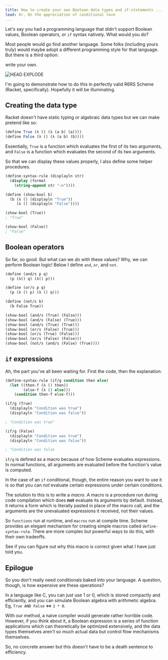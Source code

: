 ```yaml
---
title: How to create your own Boolean data types and if-statements ... in Racket!
lead: Or, On the appreciation of conditional love
...
```


Let's say you had a programming language that didn't support Boolean values, Boolean operators, or `if` syntax natively. What would you do?

Most people would go find another language. Some folks (including yours truly) would maybe adopt a different programming style for that language. But there is a third option:

write your own.

![HEAD EXPLODE](/img/headexplode.gif)

I'm going to demonstrate how to do this in perfectly valid R6RS Scheme (Racket, specifically). Hopefully it will be illuminating.

Creating the data type
---

Racket doesn't have static typing or algebraic data types but we can make pretend like so:

```scheme
(define True (λ () (λ (a b) (a))))
(define False (λ () (λ (a b) (b))))
```

Essentially, `True` is a function which evaluates the first of its two arguments, and `False` is a function which evaluates the second of its two arguments.

So that we can display these values properly, I also define some helper procedures.

```scheme
(define-syntax-rule (displayln str)
  (display (format
    (string-append str "~n"))))

(define (show-bool b)
  (b (λ () (displayln "True"))
     (λ () (displayln "False"))))

(show-bool (True))
; "True"

(show-bool (False))
; "False"
```

Boolean operators
---

So far, so good. But what can we *do* with these values? Why, we can perform Boolean logic! Below I define `and`, `or`, and `not`.

```scheme
(define (and/s p q)
  (p (λ() q) (λ() p)))

(define (or/s p q)
  (p (λ () p) (λ () q)))

(define (not/s b)
  (b False True))

(show-bool (and/s (True) (False)))
(show-bool (and/s (False) (True)))
(show-bool (and/s (True) (True)))
(show-bool (or/s (False) (True)))
(show-bool (or/s (True) (False)))
(show-bool (or/s (False) (False)))
(show-bool (not/s (and/s (False) (True))))
```

`if` expressions
---

Ah, the part you've all been waiting for. First the code, then the explanation:

```scheme
(define-syntax-rule (if/g condition then else)
  (let ((then-f (λ () then))
        (else-f (λ () else)))
    (condition then-f else-f)))

(if/g (True)
  (displayln "Condition was true")
  (displayln "Condition was false"))

; "Condition was true"

(if/g (False)
  (displayln "Condition was true")
  (displayln "Condition was false"))

; "Condition was false
```

`if/g` is defined as a macro because of how Scheme evaluates expressions. In normal functions, all arguments are evaluated before the function's value is computed.

In the case of an `if` conditional, though, the entire reason you want to use it is so that you can *not* evaluate certain expressions under certain conditions.

The solution to this is to write a *macro*. A macro is a procedure run during code compilation which does **not** evaluate its arguments by default. Instead, it returns a form which is literally pasted in place of the macro call, and the arguments are the unevaluated expressions it received, not their values.

So `functions` run at runtime, and `macros` run at compile time. Scheme provides an elegant mechanism for creating simple macros called `define-syntax-rule`. There are more complex but powerful ways to do this, with their own tradeoffs.

See if you can figure out why this macro is correct given what I have just told you.

Epilogue
---

So you don't really need conditionals baked into your language. A question, though, is how expensive are these operations?

In a language like C, you can just use 1 or 0, which is stored compactly and efficiently, and you can simulate Boolean algebra with arithmetic algebra. Eg, `True AND False` <=> `1 * 0`.

With our method, a naive compiler would generate rather horrible code. However, if you think about it, a Boolean expression is a series of function applications which can theoretically be optimized extensively, and the data types themselves aren't so much actual data but control flow mechanisms themselves.

So, no concrete answer but this doesn't have to be a death sentence to efficiency.
